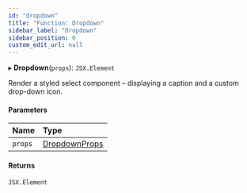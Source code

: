 ```yaml
---
id: "dropdown"
title: "Function: Dropdown"
sidebar_label: "Dropdown"
sidebar_position: 0
custom_edit_url: null
---
```


▸ **Dropdown**(`props`): `JSX.Element`

Render a styled select component – displaying a caption and a custom
drop-down icon.

#### Parameters

| Name | Type |
| :------ | :------ |
| `props` | [DropdownProps](../interfaces/dropdownprops.md) |

#### Returns

`JSX.Element`
